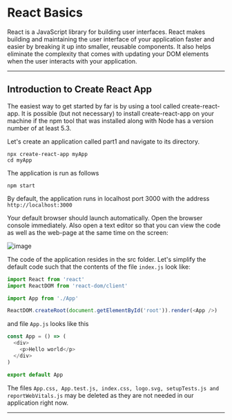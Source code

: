 # React Basics
React is a JavaScript library for building user interfaces. React makes building and maintaining the user interface of your application faster and easier by breaking it up into smaller, reusable components. It also helps eliminate the complexity that comes with updating your DOM elements when the user interacts with your application.

***

## Introduction to Create React App
The easiest way to get started by far is by using a tool called create-react-app. It is possible (but not necessary) to install create-react-app on your machine if the npm tool that was installed along with Node has a version number of at least 5.3.

Let's create an application called part1 and navigate to its directory.

```node
npx create-react-app myApp
cd myApp
```

The application is run as follows

```node
npm start
```

By default, the application runs in localhost port 3000 with the address ```http://localhost:3000```

Your default browser should launch automatically. Open the browser console immediately. Also open a text editor so that you can view the code as well as the web-page at the same time on the screen:

![image](https://user-images.githubusercontent.com/25232528/188937654-8106aef0-2054-45ce-bba5-08188254ae49.png)

The code of the application resides in the src folder. Let's simplify the default code such that the contents of the file ```index.js``` look like:

```js
import React from 'react'
import ReactDOM from 'react-dom/client'

import App from './App'

ReactDOM.createRoot(document.getElementById('root')).render(<App />)
```

and file ```App.js``` looks like this

```js
const App = () => (
  <div>
    <p>Hello world</p>
  </div>
)

export default App
```

The files ```App.css, App.test.js, index.css, logo.svg, setupTests.js and reportWebVitals.js``` may be deleted as they are not needed in our application right now.

***
